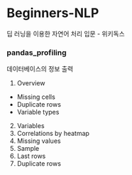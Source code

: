 # Beginners-NLP
딥 러닝을 이용한 자연어 처리 입문 - 위키독스

### pandas_profiling
데이터베이스의 정보 출력
1. Overview
- Missing cells
- Duplicate rows
- Variable types
2. Variables
3. Correlations by heatmap
4. Missing values
5. Sample
6. Last rows
7. Duplicate rows


